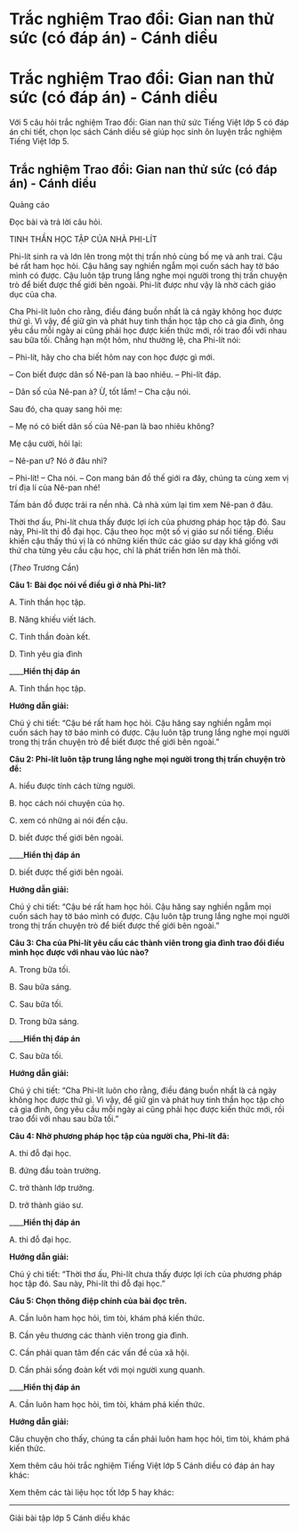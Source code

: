 # Trắc nghiệm Trao đổi: Gian nan thử sức (có đáp án) - Cánh diều

# Trắc nghiệm Trao đổi: Gian nan thử sức (có đáp án) - Cánh diều

Với 5 câu hỏi trắc nghiệm Trao đổi: Gian nan thử sức Tiếng Việt lớp 5 có đáp án chi tiết, chọn lọc sách Cánh diều sẽ giúp học sinh ôn luyện trắc nghiệm Tiếng Việt lớp 5.

## Trắc nghiệm Trao đổi: Gian nan thử sức (có đáp án) - Cánh diều

Quảng cáo

Đọc bài và trả lời câu hỏi.

TINH THẦN HỌC TẬP CỦA NHÀ PHI-LÍT

Phi-lít sinh ra và lớn lên trong một thị trấn nhỏ cùng bố mẹ và anh trai. Cậu bé rất ham học hỏi. Cậu hăng say nghiền ngẫm mọi cuốn sách hay tờ báo mình có được. Cậu luôn tập trung lắng nghe mọi người trong thị trấn chuyện trò để biết được thế giới bên ngoài. Phi-lít được như vậy là nhờ cách giáo dục của cha.

Cha Phi-lít luôn cho rằng, điều đáng buồn nhất là cả ngày không học được thứ gì. Vì vậy, để giữ gìn và phát huy tinh thần học tập cho cả gia đình, ông yêu cầu mỗi ngày ai cũng phải học được kiến thức mới, rồi trao đổi với nhau sau bữa tối. Chẳng hạn một hôm, như thường lệ, cha Phi-lít nói:

– Phi-lít, hãy cho cha biết hôm nay con học được gì mới.

– Con biết được dân số Nê-pan là bao nhiêu. – Phi-lít đáp.

– Dân số của Nê-pan à? Ừ, tốt lắm! – Cha cậu nói.

Sau đó, cha quay sang hỏi mẹ:

– Mẹ nó có biết dân số của Nê-pan là bao nhiêu không?

Mẹ cậu cười, hỏi lại:

– Nê-pan ư? Nó ở đâu nhỉ?

– Phi-lít! – Cha nói. – Con mang bản đồ thế giới ra đây, chúng ta cùng xem vị trí địa lí của Nê-pan nhé!

Tấm bản đồ được trải ra nền nhà. Cả nhà xúm lại tìm xem Nê-pan ở đâu.

Thời thơ ấu, Phi-lít chưa thấy được lợi ích của phương pháp học tập đó. Sau này, Phi-lít thi đỗ đại học. Cậu theo học một số vị giáo sư nổi tiếng. Điều khiến cậu thấy thú vị là có những kiến thức các giáo sư dạy khá giống với thứ cha từng yêu cầu cậu học, chỉ là phát triển hơn lên mà thôi.

(_Theo_ Trương Cần)

**Câu 1:** **Bài đọc nói về điều gì ở nhà Phi-lít?**

A. Tinh thần học tập.

B. Năng khiếu viết lách.

C. Tinh thần đoàn kết.

D. Tình yêu gia đình

____**Hiển thị đáp án**

A. Tinh thần học tập.

**Hướng dẫn giải:**

Chú ý chi tiết: “Cậu bé rất ham học hỏi. Cậu hăng say nghiền ngẫm mọi cuốn sách hay tờ báo mình có được. Cậu luôn tập trung lắng nghe mọi người trong thị trấn chuyện trò để biết được thế giới bên ngoài.”

**Câu 2: Phi-lít luôn tập trung lắng nghe mọi người trong thị trấn chuyện trò để:**

A. hiểu được tính cách từng người.

B. học cách nói chuyện của họ.

C. xem có những ai nói đến cậu.

D. biết được thế giới bên ngoài.

____**Hiển thị đáp án**

D. biết được thế giới bên ngoài.

**Hướng dẫn giải:**

Chú ý chi tiết: “Cậu bé rất ham học hỏi. Cậu hăng say nghiền ngẫm mọi cuốn sách hay tờ báo mình có được. Cậu luôn tập trung lắng nghe mọi người trong thị trấn chuyện trò để biết được thế giới bên ngoài.”

**Câu 3: Cha của Phi-lít yêu cầu các thành viên trong gia đình trao đổi điều mình học được với nhau vào lúc nào?**

A. Trong bữa tối.

B. Sau bữa sáng.

C. Sau bữa tối.

D. Trong bữa sáng.

____**Hiển thị đáp án**

C. Sau bữa tối.

**Hướng dẫn giải:**

Chú ý chi tiết: “Cha Phi-lít luôn cho rằng, điều đáng buồn nhất là cả ngày không học được thứ gì. Vì vậy, để giữ gìn và phát huy tinh thần học tập cho cả gia đình, ông yêu cầu mỗi ngày ai cũng phải học được kiến thức mới, rồi trao đổi với nhau sau bữa tối.”

**Câu 4: Nhờ phương pháp học tập của người cha, Phi-lít đã:**

A. thi đỗ đại học.

B. đứng đầu toàn trường.

C. trở thành lớp trưởng.

D. trở thành giáo sư.

____**Hiển thị đáp án**

A. thi đỗ đại học.

**Hướng dẫn giải:**

Chú ý chi tiết: “Thời thơ ấu, Phi-lít chưa thấy được lợi ích của phương pháp học tập đó. Sau này, Phi-lít thi đỗ đại học.”

**Câu 5: Chọn thông điệp chính của bài đọc trên.**

A. Cần luôn ham học hỏi, tìm tòi, khám phá kiến thức.

B. Cần yêu thương các thành viên trong gia đình.

C. Cần phải quan tâm đến các vấn đề của xã hội.

D. Cần phải sống đoàn kết với mọi người xung quanh.

____**Hiển thị đáp án**

A. Cần luôn ham học hỏi, tìm tòi, khám phá kiến thức.

**Hướng dẫn giải:**

Câu chuyện cho thấy, chúng ta cần phải luôn ham học hỏi, tìm tòi, khám phá kiến thức.

Xem thêm câu hỏi trắc nghiệm Tiếng Việt lớp 5 Cánh diều có đáp án hay khác:

Xem thêm các tài liệu học tốt lớp 5 hay khác:

* * *

Giải bài tập lớp 5 Cánh diều khác
